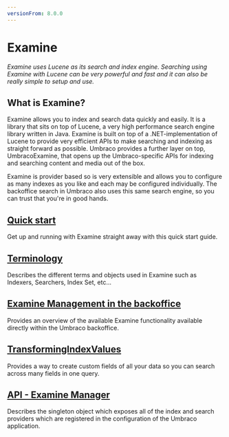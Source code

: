 ```yaml
---
versionFrom: 8.0.0
---
```


# Examine

_Examine uses Lucene as its search and index engine. Searching using Examine with Lucene can be very powerful and fast and it can also be really simple to setup and use._

## What is Examine?

Examine allows you to index and search data quickly and easily. It is a library that sits on top of Lucene, a very high performance search engine library written in Java. Examine is built on top of a .NET-implementation of Lucene to provide very efficient APIs to make searching and indexing as straight forward as possible. Umbraco provides a further layer on top, UmbracoExamine, that opens up the Umbraco-specific APIs for indexing and searching content and media out of the box.

Examine is provider based so is very extensible and allows you to configure as many indexes as you like and each may be configured individually. The backoffice search in Umbraco also uses this same search engine, so you can trust that you're in good hands.

## [Quick start](quick-start/index.md)

Get up and running with Examine straight away with this quick start guide.

## [Terminology](terminology.md)

Describes the different terms and objects used in Examine such as Indexers, Searchers, Index Set, etc...

## [Examine Management in the backoffice](examine-management.md)

Provides an overview of the available Examine functionality available directly within the Umbraco backoffice.

## [TransformingIndexValues](transforming-index-values.md)

Provides a way to create custom fields of all your data so you can search across many fields in one query.

## [API - Examine Manager](examine-manager.md)

Describes the singleton object which exposes all of the index and search providers which are registered in the configuration of the Umbraco application.